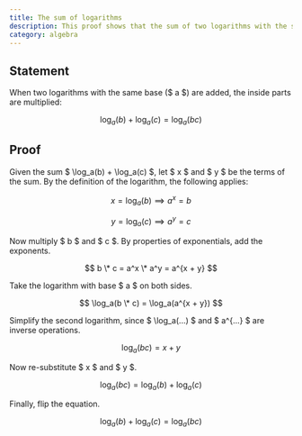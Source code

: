 ```yaml
---
title: The sum of logarithms
description: This proof shows that the sum of two logarithms with the same base is just one logarithm with the inside parts being multiplied.
category: algebra
---
```


## Statement

When two logarithms with the same base ($ a $) are added, the inside parts are multiplied:

$$ \log_a(b) + \log_a(c) = \log_a(bc) $$

## Proof

Given the sum $ \log_a(b) + \log_a(c) $, let $ x $ and $ y $ be the terms of the sum. By the definition of the logarithm, the following applies:

$$ x = \log_a(b) \implies a^x = b $$

$$ y = \log_a(c) \implies a^y = c $$

Now multiply $ b $ and $ c $. By properties of exponentials, add the exponents.

$$ b \* c = a^x \* a^y = a^{x + y} $$

Take the logarithm with base $ a $ on both sides.

$$ \log_a(b \* c) = \log_a(a^{x + y}) $$

Simplify the second logarithm, since $ \log_a(...) $ and $ a^{...} $ are inverse operations.

$$ \log_a(bc) = x + y $$

Now re-substitute $ x $ and $ y $.

$$ \log_a(bc) = \log_a(b) + \log_a(c) $$

Finally, flip the equation.

$$ \log_a(b) + \log_a(c) = \log_a(bc) $$
